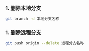 ### 1. 删除本地分支

```bash
git branch -d 本地分支名称
```


### 1. 删除远程分支

```bash
git push origin --delete 远程分支名称
```